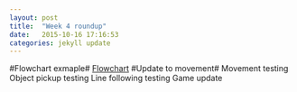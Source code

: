 ```yaml
---
layout: post
title:  "Week 4 roundup"
date:   2015-10-16 17:16:53
categories: jekyll update
---
```

#Flowchart exmaple#
[Flowchart](http://i.imgur.com/iiAEHx5.png)
#Update to movement#
Movement testing
Object pickup testing
Line following testing
Game update

[jekyll]:      http://jekyllrb.com
[jekyll-gh]:   https://github.com/jekyll/jekyll
[jekyll-help]: https://github.com/jekyll/jekyll-help
